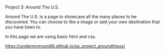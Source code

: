 Project 3: Around The U.S.

Around The U.S. is a page to showcase all the many places to be discovered. You can choose to like a image or add your own desitnation that you have been to.

In this page we are using basic html and css.

https://undermymoon86.github.io/se_project_aroundtheus/
